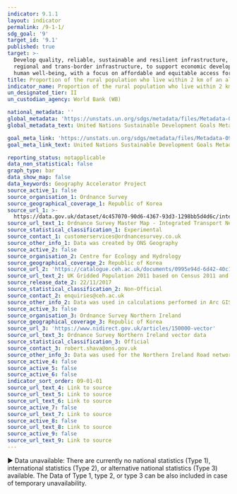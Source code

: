 ```yaml
---
indicator: 9.1.1
layout: indicator
permalink: /9-1-1/
sdg_goal: '9'
target_id: '9.1'
published: true
target: >-
  Develop quality, reliable, sustainable and resilient infrastructure, including
  regional and trans-border infrastructure, to support economic development and
  human well-being, with a focus on affordable and equitable access for all
title: Proportion of the rural population who live within 2 km of an all-season road
indicator_name: Proportion of the rural population who live within 2 km of an all-season road
un_designated_tier: II
un_custodian_agency: World Bank (WB)

national_metadata: ''
global_metadata: 'https://unstats.un.org/sdgs/metadata/files/Metadata-09-01-01.pdf'
global_metadata_text: United Nations Sustainable Development Goals Metadata (PDF 4.0 MB)

goal_meta_link: 'https://unstats.un.org/sdgs/metadata/files/Metadata-09-01-01.pdf'
goal_meta_link_text: United Nations Sustainable Development Goals Metadata (PDF 4.0 MB)

reporting_status: notapplicable
data_non_statistical: false
graph_type: bar
data_show_map: false
data_keywords: Geography Accelerator Project
source_active_1: false
source_organisation_1: Ordnance Survey
source_geographical_coverage_1: Republic of Korea
source_url_1: >-
  https://data.gov.uk/dataset/4c457070-90d6-4367-93d3-1298bb5d4d6c/integrated-transport-network
source_url_text_1: Ordnance Survey Master Map - Integrated Transport Network Layer
source_statistical_classification_1: Experimental
source_contact_1: customerservices@ordnancesurvey.co.uk
source_other_info_1: Data was created by ONS Geography
source_active_2: false
source_organisation_2: Centre for Ecology and Hydrology
source_geographical_coverage_2: Republic of Korea
source_url_2: 'https://catalogue.ceh.ac.uk/documents/0995e94d-6d42-40c1-8ed4-5090d82471e1'
source_url_text_2: UK Gridded Population 2011 based on Census 2011 and Landcover 2015
source_release_date_2: 22/11/2017
source_statistical_classification_2: Non-Official
source_contact_2: enquiries@ceh.ac.uk
source_other_info_2: Data was used in calculations performed in Arc GIS by ONS Geography.
source_active_3: false
source_organisation_3: Ordnance Survey Northern Ireland
source_geographical_coverage_3: Republic of Korea
source_url_3: 'https://www.nidirect.gov.uk/articles/150000-vector'
source_url_text_3: Ordnance Survey Northern Ireland vector data
source_statistical_classification_3: Official
source_contact_3: robert.shava@ons.gov.uk
source_other_info_3: Data was used for the Northern Ireland Road network.
source_active_4: false
source_active_5: false
source_active_6: false
indicator_sort_order: 09-01-01
source_url_text_4: Link to source
source_url_text_5: Link to source
source_url_text_6: Link to source
source_active_7: false
source_url_text_7: Link to source
source_active_8: false
source_url_text_8: Link to source
source_active_9: false
source_url_text_9: Link to source
---
```

▶ Data unavailable: There are currently no national statistics (Type 1), international statistics (Type 2), or alternative national statistics (Type 3) available. The Data of Type 1, type 2, or type 3 can be also included in case of temporary unavailability.
